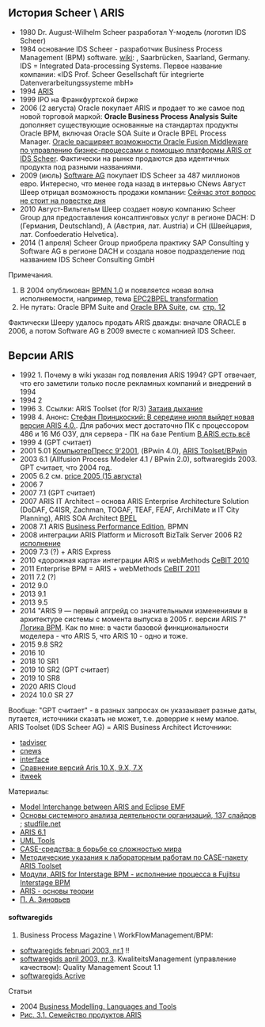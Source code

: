 ## История Scheer \ ARIS  
- 1980 Dr. August-Wilhelm Scheer разработал Y-модель (логотип IDS Scheer)  
- 1984 основание IDS Scheer - разработчик Business Process Management (BPM) software. [wiki](https://en.wikipedia.org/wiki/IDS_Scheer): , Saarbrücken, Saarland, Germany. IDS = Integrated Data-processing Systems. Первое название компании: «IDS Prof. Scheer Gesellschaft für integrierte Datenverarbeitungssysteme mbH»  
- 1994 [ARIS](https://ru.wikipedia.org/wiki/ARIS)  
- 1999 IPO на Франкфуртской бирже  
- 2006 (2 августа)  Oracle покупает ARIS и продает то же самое под новой торговой маркой: **Oracle Business Process Analysis Suite** дополняет существующие основанные на стандартах продукты Oracle BPM, включая Oracle SOA Suite и Oracle BPEL Process Manager. [Oracle расширяет возможности Oracle Fusion Middleware по управлению бизнес-процессами с помощью платформы ARIS от IDS Scheer](https://web.archive.org/web/20061021045147/http://www.oracle.com/corporate/press/2006_aug/oracle_business_process_analysis_suite_0.html). Фактически на рынке продаются два идентичных продукта под разными названиями.     
- 2009 (июль) [Software AG](https://ru.wikipedia.org/wiki/Software_AG) покупает IDS Scheer за 487 миллионов евро. Интересно, что менее года назад в интервью CNews Август Шеер отрицал возможность продажи компании: [Сейчас этот вопрос не стоит на повестке дня](https://www.cnews.ru/news/top/software_ag_pokupaet_ids_scheer)  
- 2010 Август-Вильгельм Шеер создает новую компанию Scheer Group для предоставления консалтинговых услуг в регионе DACH: D (Германия, Deutschland), A (Австрия, лат. Austria) и CH (Швейцария, лат. Confoederatio Helvetica).  
- 2014 (1 апреля) Scheer Group приобрела практику SAP Consulting у Software AG в регионе DACH и создала новое подразделение под названием IDS Scheer Consulting GmbH  

Примечания.  
1. В 2004 опубликован [BPMN 1.0](https://ru.wikipedia.org/wiki/BPMN) и появляется новая волна исполняемости, например, тема [EPC2BPEL transformation](https://complexevents.com/slides/Helge_Hess_IDS_Scheer_Event_Processing_Symposium.pdf#page=14)
2. Не путать: Oracle BPM Suite and [Oracle BPA Suite](https://iaassaaspaas.ru/rating/bpm-sistemy/oracle), см. [стр. 12](
https://download.oracle.com/opndocs/emea/Oracle_BPM_Training-03_Oracle_BPM_Suite_Solution.pdf)

Фактически Шееру удалось продать ARIS дважды: вначале ORACLE в 2006, а потом Software AG в 2009 вместе с комапнией IDS Scheer. 

## Версии ARIS
- 1992 1. Почему в wiki указан год появления ARIS 1994? GPT отвечает, что его заметили только после рекламных компаний и внедрений в 1994
- 1994 2
- 1996 3. Ссылки: ARIS Toolset (for R/3) [Затаив дыхание](https://www.itweek.ru/infrastructure/article/detail.php?ID=76815)
- 1998 4. Анонс: [Стефан Принцкоский: В середине июля выйдет новая версия ARIS 4.0.](https://www.itweek.ru/themes/detail.php?ID=47829). Для рабочих мест достаточно ПК с процессором 486 и 16 Мб ОЗУ, для сервера - ПК на базе Pentium [В ARIS есть всё](https://www.itweek.ru/themes/detail.php?ID=48514)
- 1999 4 (GPT считает)
- 2001 5.01 [КомпьютерПресс 9'2001](https://compress.ru/article.aspx?id=11748), (BPwin 4.0), [ARIS Toolset/BPwin](https://www.interface.ru/home.asp?artId=4269)
- 2003 6.1 (Allfusion Process Modeler 4.1 / BPwin 2.0), softwaregids 2003. GPT считает, что 2004 год.
- 2005 6.2 см. [price 2005 (15 августа)](https://github.com/bpmbpm/doc/blob/main/BPM/ARIS/price/README.md#2005-1508-toolset-62)
- 2006 7 
- 2007 7.1 (GPT считает)
- 2007 ARIS IT Architect – основа ARIS Enterprise Architecture Solution (DoDAF, C4ISR, Zachman, TOGAF, TEAF, FEAF, ArchiMate и IT City Planning), ARIS SOA Architect [BPEL](https://www.cnews.ru/news/line/ids_scheer_predstavila_novye_resheniya_aris)
- 2008 7.1 ARIS [Business Performance Edition](https://www.cnews.ru/news/line/ids_scheer_vypustila_novuyu_versiyu_aris), BPMN
- 2008 интеграции ARIS Platform и Microsoft BizTalk Server 2006 R2 [исполнение](https://www.cnews.ru/news/line/aris_platform_integrirovana_s_microsoft)
- 2009 7.3 (?) + ARIS Express
- 2010 «дорожная карта» интеграции ARIS и webMethods [CeBIT 2010](https://www.cnews.ru/news/line/software_ag_i_ids_scheer_predstavili)
- 2011 Enterprise BPM = ARIS + webMethods [CeBIT 2011](https://www.cnews.ru/news/line/software_ag_predstavila_enterprise)
- 2011 7.2 (?)
- 2012 9.0
- 2013 9.1
- 2013 9.5
- 2014 "ARIS 9 — первый апгрейд со значительными изменениями в архитектуре системы с момента выпуска в 2005 г. версии ARIS 7" [Логика BPM](https://www.cnews.ru/news/line/logika_bpm_perevedet_rossijskie_organizatsii). Как по мне: в части базовой финкциональности моделера - что ARIS 5, что ARIS 10 - одно и тоже. 
- 2015 9.8 SR2
- 2016 10
- 2018 10 SR1
- 2019 10 SR2 (GPT считает)
- 2019 10 SR8
- 2020 ARIS Cloud
- 2024 10.0 SR 27 

Вообще: "GPT считает" - в разных запросах он указаывает разные даты, путается, источники сказать не может, т.е. доверрие к нему малое.   
ARIS Toolset (IDS Scheer AG) = ARIS Business Architect
Источники:
- [tadviser](https://www.tadviser.ru/index.php/%D0%9F%D1%80%D0%BE%D0%B4%D1%83%D0%BA%D1%82:ARIS)
- [cnews](https://www.cnews.ru/book/Software_AG_-_ARIS_Platform)
- [interface](https://www.interface.ru/iservices/search.asp?thisform=2search&catId=*&skeys=aris)
- [Сравнение версий Aris 10.X, 9.X, 7.X](https://dainova.su/products/arisplatform)
- [itweek](https://www.itweek.ru/search/?spell=1&q=ARIS&where=&how=d&PAGEN_1=19)

Материалы:
- [Model Interchange between ARIS and Eclipse EMF](https://www.dsmforum.org/events/DSM07/papers/kern.pdf)
- [Основы системного анализа деятельности организаций, 137 слайдов](https://ppt-online.org/211409) ; [studfile.net](https://studfile.net/preview/426630/)
- [ARIS 6.1](https://quality.eup.ru/DOCUM3/iisarisesmk.html)
- [UML Tools](https://blog.csdn.net/jueqing007/article/details/5831966)
- [CASE-средства: в борьбе со сложностью мира](https://www.interface.ru/home.asp?artId=986)
- [Методические указания к лабораторным работам по CASE-пакету ARIS Toolset](https://study.urfu.ru/Aid/Publication/88/1/Aris.pdf)
- [Модули, ARIS for Interstage BPM - исполнение процесса в Fujitsu Interstage BPM](https://www.r-p-c.ru/page/optimizaciya-biznes-processov-s-pomoshchyu-aris.html)
- [ARIS - основы теории](https://citforum.ru/seminars/cis99/vest_03.shtml)
- [П. А. Зиновьев](https://www.mathnet.ru/links/c66cf983c757a0aec032ac7669131e4a/ipi37.pdf)

#### softwaregids  
1. Business Process Magazine \ WorkFlowManagement/BPM:
- [softwaregids februari 2003, nr.1](https://biplatform.nl/magazines/Aveq/105577.pdf) !!
- [softwaregids april 2003, nr.3](https://release.nl/magazines/Aveq/105902.pdf). KwaliteitsManagement (управление качеством): Quality Management Scout 1.1
- [softwaregids Acrive](https://biplatform.nl/magazines/Aveq/)

Статьи
- 2004 [Business Modelling. Languages and Tools](https://www.researchgate.net/profile/Audris_Kalnins/publication/242281975_Business_Modelling._Languages_and_Tools/links/54fda70d0cf270426d12c7d3.pdf)
- [Рис. 3.1. Семейство продуктов ARIS](https://portal.tpu.ru/SHARED/h/haperskaya/Materials/IT/%D0%A3%D1%87-%D0%BC%D0%B5%D1%82.ARIS%20(1).pdf)
